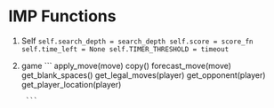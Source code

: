 # IMP Functions

1. Self
        ```
        self.search_depth = search_depth
        self.score = score_fn
        self.time_left = None
        self.TIMER_THRESHOLD = timeout
        ```
1. game
        ```
        apply_move(move)
        copy()
        forecast_move(move)
        get_blank_spaces()
        get_legal_moves(player)
        get_opponent(player)
        get_player_location(player)
        
        ```
        

